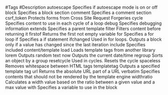 #Tags                       #Description
autoescape	                Specifies if autoescape mode is on or off
block	                    Specifies a block section
comment	                    Specifies a comment section
csrf_token	                Protects forms from Cross Site Request Forgeries
cycle	                    Specifies content to use in each cycle of a loop
debug	                    Specifies debugging information
extends	                    Specifies a parent template
filter	                    Filters content before returning it
firstof	                    Returns the first not empty variable
for	                        Specifies a for loop
if	                        Specifies a if statement
ifchanged	                Used in for loops. Outputs a block only if a value has changed since the last iteration
include	                    Specifies included content/template
load	                    Loads template tags from another library
lorem	                    Outputs random text
now	                        Outputs the current date/time
regroup	                    Sorts an object by a group
resetcycle	                Used in cycles. Resets the cycle
spaceless	                Removes whitespace between HTML tags
templatetag	                Outputs a specified template tag
url	                        Returns the absolute URL part of a URL
verbatim	                Specifies contents that should not be rendered by the template engine
widthratio	                Calculates a width value based on the ratio between a given value and a max value
with	                    Specifies a variable to use in the block
